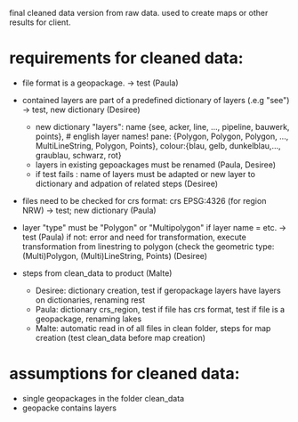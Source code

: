 final cleaned data version from raw data. 
used to create maps or other results for client.

# requirements for cleaned data:
* file format is a geopackage. -> test (Paula)
* contained layers are part of a predefined dictionary of layers (.e.g "see") -> test, new dictionary (Desiree)
    * new dictionary "layers": name {see, acker, line, ..., pipeline, bauwerk, points}, # english layer names!
                           pane: {Polygon, Polygon, Polygon, ...,  MultiLineString, Polygon, Points},
                           colour:{blau, gelb, dunkelblau,..., graublau, schwarz, rot}
    * layers in existing gepoackages must be renamed (Paula, Desiree) 
  * if test fails : name of layers must be adapted or new layer to dictionary and adpation of related steps (Desiree)
* files need to be checked for crs format: crs EPSG:4326 (for region NRW) -> test; new dictionary (Paula)
* layer "type" must be "Polygon" or "Multipolygon" if layer name = etc. -> test  (Paula) if not: error and need for transformation, execute transformation from linestring to polygon (check the geometric type: (Multi)Polygon, (Multi)LineString, Points) (Desiree)
* steps from clean_data to product (Malte)


   * Desiree: dictionary creation, test if geropackage layers have layers on dictionaries, renaming rest
   * Paula: dictionary crs_region, test if file has crs format, test if file is a geopackage, renaming lakes
   * Malte: automatic read in of all files in clean folder, steps for map creation (test clean_data before map creation)

# assumptions for cleaned data:
* single geopackages in the folder clean_data
* geopacke contains layers
